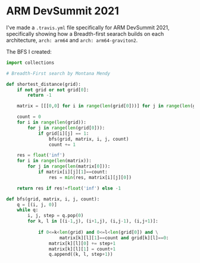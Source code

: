 # ARM DevSummit 2021

I've made a `.travis.yml` file specifically for ARM DevSummit 2021, specifically showing how a Breadth-first searach builds on each architecture, `arch: arm64` and `arch: arm64-graviton2`.

The BFS I created: 

```python
import collections

# Breadth-First search by Montana Mendy

def shortest_distance(grid):
    if not grid or not grid[0]:
        return -1

    matrix = [[[0,0] for i in range(len(grid[0]))] for j in range(len(grid))]

    count = 0  
    for i in range(len(grid)):
        for j in range(len(grid[0])):
            if grid[i][j] == 1:
                bfs(grid, matrix, i, j, count)
                count += 1

    res = float('inf')
    for i in range(len(matrix)):
        for j in range(len(matrix[0])):
            if matrix[i][j][1]==count:
                res = min(res, matrix[i][j][0])

    return res if res!=float('inf') else -1

def bfs(grid, matrix, i, j, count):
    q = [(i, j, 0)]
    while q:
        i, j, step = q.pop(0)
        for k, l in [(i-1,j), (i+1,j), (i,j-1), (i,j+1)]:
         
            if 0<=k<len(grid) and 0<=l<len(grid[0]) and \
                    matrix[k][l][1]==count and grid[k][l]==0:
                matrix[k][l][0] += step+1
                matrix[k][l][1] = count+1
                q.append((k, l, step+1))
 ```
